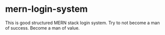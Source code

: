 # mern-login-system
This is good structured MERN stack login system. Try to not become a man of success. Become a man of value.
